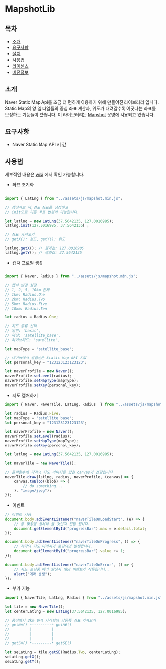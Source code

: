 # MapshotLib
## 목차
- [소개](#소개)
- [요구사항](#요구사항)
- [설치](#설치)
- [사용법](#사용법)
- [라이센스](#라이센스)
- [버전정보](#버전정보)
## 소개
Naver Static Map Api를 조금 더 편하게 이용하기 위해 만들어진 라이브러리 입니다. Static Map의 양 옆 타일들의 중심 좌표 계산과, 위도가 내려갈수록 어긋나는 좌표를 보정하는 기능들이 있습니다. 
이 라이브러리는 [Mapshot](https://mapshot.netlify.app) 운영에 사용되고 있습니다.

## 요구사항
 - Naver Static Map API 키 값

## 사용법
세부적인 내용은 [wiki](https://github.com/lcw3176/mapshot-lib/wiki) 에서 확인 가능합니다.

- 좌표 초기화

```javascript

import { LatLng } from "../assets/js/mapshot.min.js";

// 생성자로 위,경도 좌표를 생성하고
// init으로 기존 좌표 변경이 가능합니다.

let latlng = new LatLng(37.5642135, 127.0016985);
latlng.init(127.0016985, 37.5642135) ;

// 좌표 가져오기
// getX(): 경도, getY(): 위도

latlng.getX(); // 결과값: 127.0016985
latlng.getY(); // 결과값: 37.5642135

```

- 캡쳐 프로필 생성
```javascript

import { Naver, Radius } from "../assets/js/mapshot.min.js";

// 캡쳐 반경 설정
// 1, 2, 5, 10km 존재
// 1km: Radius.One
// 2km: Radius.Two
// 5km: Radius.Five
// 10km: Radius.Ten

let radius = Radius.One;

// 지도 종류 선택
// 일반: 'basic',
// 위성: 'satellite_base',
// 하이브리드: 'satellite',

let mapType = 'satellite_base';

// 네이버에서 발급받은 Static Map API 키값
let personal_key = "123123123123123";

let naverProfile = new Naver();
naverProfile.setLevel(radius);
naverProfile.setMapType(mapType);
naverProfile.setKey(personal_key);

```


- 지도 캡쳐하기
```javascript
import { Naver, NaverTile, LatLng, Radius  } from "../assets/js/mapshot.min.js";

let radius = Radius.Five;
let mapType = 'satellite_base';
let personal_key = "123123123123123";

let naverProfile = new Naver();
naverProfile.setLevel(radius);
naverProfile.setMapType(mapType);
naverProfile.setKey(personal_key);

let latlng = new LatLng(37.5642135, 127.0016985);

let naverTile = new NaverTile();

// 콜백함수에 각각의 지도 이미지를 합친 canvas가 전달됩니다
naverTile.draw(latlng, radius, naverProfile, (canvas) => {
    canvas.toBlob((blob) => {
        // do something...
    }, "image/jpeg");
});
```

- 이벤트
```javascript
// 이벤트 사용
document.body.addEventListener("naverTileOnLoadStart", (e) => {
    // 총 몇장을 캡쳐해 올 것인지 전달 됩니다.
    document.getElementById("progressBar").max = e.detail.total;
});

document.body.addEventListener("naverTileOnProgress", () => {
    // 각각의 지도 이미지가 로딩되면 발생합니다.
    document.getElementById("progressBar").value += 1;
});

document.body.addEventListener("naverTileOnError", () => {
    // 지도 로딩중 에러 발생시 해당 이벤트가 작동됩니다..
    alert("에러 발생");
});
```

- 부가 기능
```javascript
import { NaverTile, LatLng, Radius } from "../assets/js/mapshot.min.js";

let tile = new NaverTile();
let centerLatlng = new LatLng(37.5642135, 127.0016985);

// 중점에서 2km 반경 사각형의 남동쪽 좌표 가져오기
// getNW() *---------* getNE()
//         |         |
//         |         |
//         |         |
// getSW() *---------* getSE()

let seLatLng = tile.getSE(Radius.Two, centerLatLng);
seLatLng.getX();
seLatLng.getY();
```